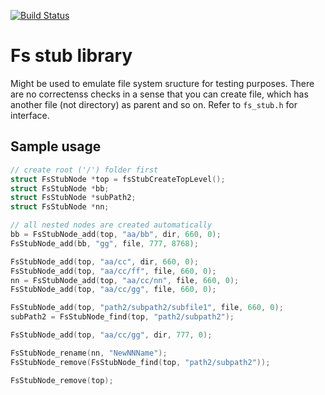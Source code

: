[![Build Status](https://travis-ci.org/rpz80/fs_stub.svg?branch=master)](https://travis-ci.org/rpz80/fs_stub)
# Fs stub library
Might be used to emulate file system sructure for testing purposes. There are no correctenss checks in a sense that you can create file, which has another file (not directory) as parent and so on. Refer to `fs_stub.h` for interface.

## Sample usage
``` C
// create root ('/') folder first
struct FsStubNode *top = fsStubCreateTopLevel(); 
struct FsStubNode *bb;
struct FsStubNode *subPath2;
struct FsStubNode *nn;

// all nested nodes are created automatically
bb = FsStubNode_add(top, "aa/bb", dir, 660, 0); 
FsStubNode_add(bb, "gg", file, 777, 8768);

FsStubNode_add(top, "aa/cc", dir, 660, 0);
FsStubNode_add(top, "aa/cc/ff", file, 660, 0);
nn = FsStubNode_add(top, "aa/cc/nn", file, 660, 0);
FsStubNode_add(top, "aa/cc/gg", file, 660, 0);

FsStubNode_add(top, "path2/subpath2/subfile1", file, 660, 0);
subPath2 = FsStubNode_find(top, "path2/subpath2");

FsStubNode_add(top, "aa/cc/gg", dir, 777, 0);

FsStubNode_rename(nn, "NewNNName");
FsStubNode_remove(FsStubNode_find(top, "path2/subpath2"));

FsStubNode_remove(top);
```
